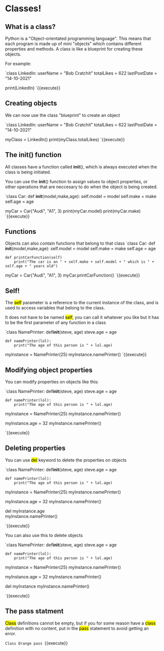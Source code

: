 # Classes!

## What is a class?

Python is a "Object-orientated programming language". This means that each program is made up of mini "objects" which contains different properties and methods. A class is like a blueprint for creating these objects.

For example:

`class LinkedIn:
userName = "Bob Cratchit"
totalLikes = 622
lastPostDate = "14-10-2021"

print(LinkedIn)
`{{execute}}

## Creating objects

We can now use the class "blueprint" to create an object

`class LinkedIn:
userName = "Bob Cratchit"
totalLikes = 622
lastPostDate = "14-10-2021"

myClass = LinkedIn()
print(myClass.totalLikes)
`{{execute}}

## The **init**() function

All classes have a function called **init**(), which is always executed when the class is being initiated.

You can use the **init**() function to assign values to object properties, or other operations that are neccesary to do when the object is being created.

`class Car:
def **init**(model,make,age):
self.model = model
self.make = make
self.age = age

myCar = Car("Audi", "A1", 3)
print(myCar.model)
print(myCar.make)
`{{execute}}

## Functions

Objects can also contain functions that belong to that class
`class Car:
def **init**(model,make,age):
self.model = model
self.make = make
self.age = age

    def printCarFunction(self)
        print("The car is an " + self.make + self.model + " which is " + self.age + " years old")

myCar = Car("Audi", "A1", 3)
myCar.printCarFunction()
`{{execute}}

## Self!

The <mark>self</mark> parameter is a reference to the current instance of the class, and is used to access variables that belong to the class.

It does not have to be named <mark>self</mark>, you can call it whatever you like but it has to be the first parameter of any function in a class

`class NamePrinter:
def**init**(steve, age)
steve.age = age

    def namePrinter(lol):
        print("The age of this person is " + lol.age)

myInstance = NamePrinter(25)
myInstance.namePrinter()
`{{execute}}

## Modifying object properties

You can modify properties on objects like this:

`class NamePrinter:
def**init**(steve, age)
steve.age = age

    def namePrinter(lol):
        print("The age of this person is " + lol.age)

myInstance = NamePrinter(25)
myInstance.namePrinter()

myInstance.age = 32
myInstance.namePrinter()

`{{execute}}

## Deleting properties

You can use <mark>del</mark> keyword to delete the properties on objects

`class NamePrinter:
def**init**(steve, age)
steve.age = age

    def namePrinter(lol):
        print("The age of this person is " + lol.age)

myInstance = NamePrinter(25)
myInstance.namePrinter()

myInstance.age = 32
myInstance.namePrinter()

del myInstance.age  
myInstance.namePrinter()

`{{execute}}

You can also use this to delete objects

`class NamePrinter:
def**init**(steve, age)
steve.age = age

    def namePrinter(lol):
        print("The age of this person is " + lol.age)

myInstance = NamePrinter(25)
myInstance.namePrinter()

myInstance.age = 32
myInstance.namePrinter()

del myInstance
myInstance.namePrinter()

`{{execute}}

## The pass statment

<mark>Class</mark> definitions cannot be empty, but if you for some reason have a <mark>class</mark> definition with no content, put in the <mark>pass</mark> statement to avoid getting an error.

`Class Orange pass `{{execute}}
